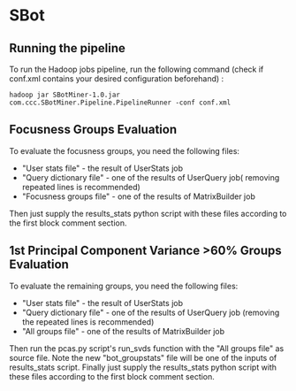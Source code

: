 # SBot

Running the pipeline
--------------------

To run the Hadoop jobs pipeline, run the following command (check if conf.xml contains your desired configuration beforehand) :
```
hadoop jar SBotMiner-1.0.jar  com.ccc.SBotMiner.Pipeline.PipelineRunner -conf conf.xml
```
Focusness Groups Evaluation
----------
To evaluate the focusness groups, you need the following files:
* "User stats file" - the result of UserStats job
* "Query dictionary file" - one of the results of UserQuery job( removing repeated lines  is recommended)
* "Focusness groups file" - one of the results of MatrixBuilder job

Then just supply the results_stats python script with these files according to the first block comment section.

1st Principal Component Variance >60% Groups Evaluation
----------
To evaluate the remaining groups, you need the following files:
* "User stats file" - the result of UserStats job
* "Query dictionary file" - one of the results of UserQuery job (removing the repeated lines is recommended)
* "All groups file" - one of the results of MatrixBuilder job

Then run the pcas.py script's run_svds function with the "All groups file" as source file. Note the new "bot_groupstats" file will be one of the inputs of results_stats script.
Finally just supply the results_stats python script with these files according to the first block comment section.

